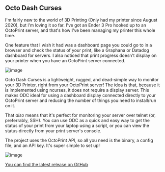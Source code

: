 ## Octo Dash Curses

I'm fairly new to the world of 3D Printing (Only had my printer since
August 2020), but I'm loving it so far. I've got an Ender 3 Pro hooked
up to an OctoPrint server, and that's how I've been managing my printer
this whole time.

One feature that I wish it had was a dashboard page you could go to in a
browser and check the status of your print, like a Graphana or Datadog
dashboard for servers. I also noticed that print progress doesn't
display on your printer when you have an OctoPrint server connected.

![image](https://preview.redd.it/whjm31bugcc61.png?width=688&format=png&auto=webp&s=c350056359ef808fb897d1f7ed294c2096957496)

Octo Dash Curses is a lightweight, rugged, and dead-simple way to
monitor your 3D Printer, right from your OctoPrint server! The idea is
that, because it is implemented using ncurses, it does not require a
display server. This makes ODC ideal for using a dashboard display
connected directly to your OctoPrint server and reducing the number of
things you need to install/run on it.

That *also* means that it's perfect for monitoring your server over
telnet (or, preferrably, SSH). You can use ODC as a quick and easy way
to get the status of your print from your laptop using a script, or you
can view the status directly from your print server's console.

The project uses the OctoPrint API, so all you need is the binary, a
config file, and an API key. It's super simple to set up!

![image](https://user-images.githubusercontent.com/42927786/106819172-6b123a80-6647-11eb-8e4a-3ed618a47daa.png)

[You can find the latest release on
GitHub](https://github.com/WillNilges/octo-dash-curses/)
